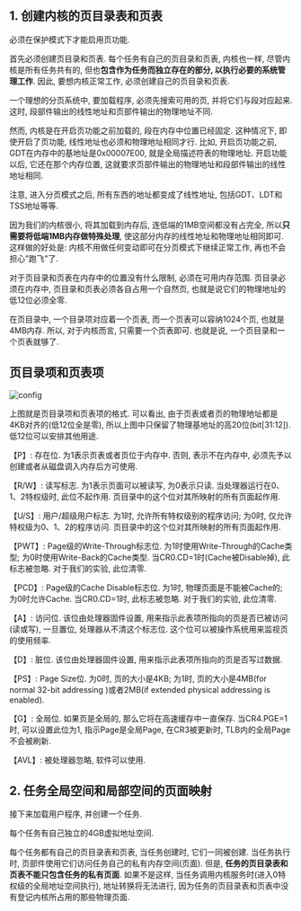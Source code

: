 ## 1. 创建内核的页目录表和页表

必须在保护模式下才能启用页功能. 

首先必须创建页目录和页表. 每个任务有自己的页目录和页表, 内核也一样, 尽管内核是所有任务共有的, 但也**包含作为任务而独立存在的部分, 以执行必要的系统管理工作**. 因此, 要想内核正常工作, 必须创建自己的页目录和页表. 

一个理想的分页系统中, 要加载程序, 必须先搜索可用的页, 并将它们与段对应起来. 这时, 段部件输出的线性地址和页部件输出的物理地址不同. 

然而, 内核是在开启页功能之前加载的, 段在内存中位置已经固定. 这种情况下, 即使开启了页功能, 线性地址也必须和物理地址相同才行. 比如, 开启页功能之前, GDT在内存中的基地址是0x00007E00, 就是全局描述符表的物理地址. 开启功能以后, 它还在那个内存位置, 这就要求页部件输出的物理地址和段部件输出的线性地址相同. 

注意, 进入分页模式之后, 所有东西的地址都变成了线性地址, 包括GDT、LDT和TSS地址等等. 

因为我们的内核很小, 将其加载到内存后, 连低端的1MB空间都没有占完全, 所以**只需要将低端1MB内存做特殊处理**, 使这部分内存的线性地址和物理地址相同即可. 这样做的好处是: 内核不用做任何变动即可在分页模式下继续正常工作, 再也不会担心”跑飞"了. 

对于页目录和页表在内存中的位置没有什么限制, 必须在可用内存范围. 页目录必须在内存中, 页目录和页表必须各自占用一个自然页, 也就是说它们的物理地址的低12位必须全零. 

在页目录中, 一个目录项对应着一个页表, 而一个页表可以容纳1024个页, 也就是4MB内存. 所以, 对于内核而言, 只需要一个页表即可. 也就是说, 一个页目录和一个页表就够了. 

## 页目录项和页表项

![config](images/13.png)

上图就是页目录项和页表项的格式. 可以看出, 由于页表或者页的物理地址都是4KB对齐的(低12位全是零), 所以上图中只保留了物理基地址的高20位(bit[31:12]). 低12位可以安排其他用途. 

【P】: 存在位. 为1表示页表或者页位于内存中. 否则, 表示不在内存中, 必须先予以创建或者从磁盘调入内存后方可使用.  

【R/W】: 读写标志. 为1表示页面可以被读写, 为0表示只读. 当处理器运行在0、1、2特权级时, 此位不起作用. 页目录中的这个位对其所映射的所有页面起作用.  

【U/S】: 用户/超级用户标志. 为1时, 允许所有特权级别的程序访问; 为0时, 仅允许特权级为0、1、2的程序访问. 页目录中的这个位对其所映射的所有页面起作用.  

【PWT】: Page级的Write-Through标志位. 为1时使用Write-Through的Cache类型; 为0时使用Write-Back的Cache类型. 当CR0.CD=1时(Cache被Disable掉), 此标志被忽略. 对于我们的实验, 此位清零.  

【PCD】: Page级的Cache Disable标志位. 为1时, 物理页面是不能被Cache的; 为0时允许Cache. 当CR0.CD=1时, 此标志被忽略. 对于我们的实验, 此位清零.  

【A】: 访问位. 该位由处理器固件设置, 用来指示此表项所指向的页是否已被访问(读或写), 一旦置位, 处理器从不清这个标志位. 这个位可以被操作系统用来监视页的使用频率.  

【D】: 脏位. 该位由处理器固件设置, 用来指示此表项所指向的页是否写过数据.  

【PS】: Page Size位. 为0时, 页的大小是4KB; 为1时, 页的大小是4MB(for normal 32-bit addressing )或者2MB(if extended physical addressing is enabled). 

【G】: 全局位. 如果页是全局的, 那么它将在高速缓存中一直保存. 当CR4.PGE=1时, 可以设置此位为1, 指示Page是全局Page, 在CR3被更新时, TLB内的全局Page不会被刷新.  

【AVL】: 被处理器忽略, 软件可以使用. 

## 2. 任务全局空间和局部空间的页面映射

接下来加载用户程序, 并创建一个任务. 

每个任务有自己独立的4GB虚拟地址空间. 

每个任务都有自己的页目录表和页表, 当任务创建时, 它们一同被创建. 当任务执行时, 页部件使用它们访问任务自己的私有内存空间(页面). 但是, **任务的页目录表和页表不能只包含任务的私有页面**. 如果不是这样, 当任务调用内核服务时(进入0特权级的全局地址空间执行), 地址转换将无法进行, 因为任务的页目录表和页表中没有登记内核所占用的那些物理页面. 